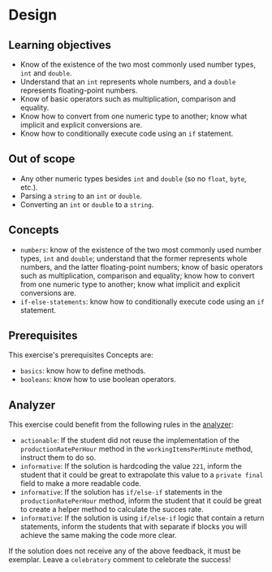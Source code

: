 # Design

## Learning objectives

- Know of the existence of the two most commonly used number types, `int` and `double`.
- Understand that an `int` represents whole numbers, and a `double` represents floating-point numbers.
- Know of basic operators such as multiplication, comparison and equality.
- Know how to convert from one numeric type to another; know what implicit and explicit conversions are.
- Know how to conditionally execute code using an `if` statement.

## Out of scope

- Any other numeric types besides `int` and `double` (so no `float`, `byte`, etc.).
- Parsing a `string` to an `int` or `double`.
- Converting an `int` or `double` to a `string`.

## Concepts

- `numbers`: know of the existence of the two most commonly used number types, `int` and `double`; understand that the former represents whole numbers, and the latter floating-point numbers; know of basic operators such as multiplication, comparison and equality; know how to convert from one numeric type to another; know what implicit and explicit conversions are.
- `if-else-statements`: know how to conditionally execute code using an `if` statement.

## Prerequisites

This exercise's prerequisites Concepts are:

- `basics`: know how to define methods.
- `booleans`: know how to use boolean operators.

## Analyzer

This exercise could benefit from the following rules in the [analyzer]:

- `actionable`: If the student did not reuse the implementation of the `productionRatePerHour` method in the `workingItemsPerMinute` method, instruct them to do so.
- `informative`: If the solution is hardcoding the value `221`, inform the student that it could be great to extrapolate this value to a `private final` field to make a more readable code.
- `informative`: If the solution has `if/else-if` statements in the `productionRatePerHour` method, inform the student that it could be great to create a helper method to calculate the succes rate.
- `informative`: If the solution is using `if/else-if` logic that contain a return statements, inform the students that with separate if blocks you will achieve the same making the code more clear.

If the solution does not receive any of the above feedback, it must be exemplar.
Leave a `celebratory` comment to celebrate the success!

[analyzer]: https://github.com/exercism/java-analyzer
